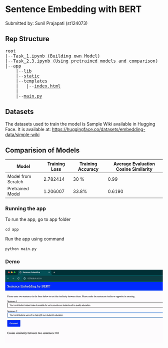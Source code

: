 # Sentence Embedding with BERT

Submitted by: Sunil Prajapati (st124073)

## Rep Structure

<pre>
root
|--<a href="https://github.com/scherbatsky-jr/nlp-text-generator/blob/main/LSTM_LM.ipyng">Task_1.ipynb (Building own Model)</a>
|--<a href="https://github.com/scherbatsky-jr/nlp-text-generator/blob/main/app">Task_2,3.ipynb (Using pretrained models and comparison)</a>
|--<a href="https://github.com/scherbatsky-jr/nlp-text-generator/blob/main/app">app</a>
    |--<a href="https://github.com/scherbatsky-jr/nlp-text-generator/blob/main/app/lib">lib</a>
    |--<a href="https://github.com/scherbatsky-jr/nlp-text-generator/blob/main/app/static">static</a>
    |--<a>templates</a>
    |   |--<a href="https://github.com/scherbatsky-jr/nlp-text-generator/blob/main/app/templates/index.html">index.html</a>
    |
    |--<a href="https://github.com/scherbatsky-jr/nlp-text-generator/blob/main/app/app.py">main.py</a>
</pre>



## Datasets
The datasets used to train the model is Sample Wiki available in Hugging Face. It is available at: https://huggingface.co/datasets/embedding-data/simple-wiki

## Comparision of Models

| Model | Training Loss | Training Accuracy | Average Evaluation Cosine Similarity |
|-------|---------------|-------------------|----------------|
| Model from Scratch | 2.782414 | 30 % | 0.99 |
| Pretrained Model | 1.206007 | 33.8% | 0.6190 |



### Running the app

To run the app, go to app folder

`cd app`

Run the app using command

`python main.py`

### Demo
![External GIF](demo/demo.gif)

